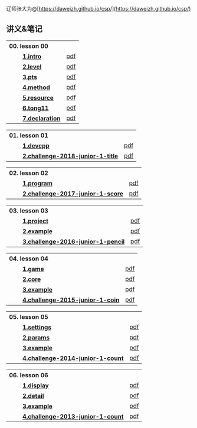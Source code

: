 辽师张大为@[https://daweizh.github.io/csp/](https://daweizh.github.io/csp/)

## 讲义&笔记

<table style="border:0px;width:100%;">
  <tr><th style="border:0px;text-align:left">00. lesson 00</th><td style="border:0px;"></td></tr>
  <tr><th style="border:0px;text-align:left">　　
        <a href='lesson00/1.intro.html'>1.intro</a></th>
      <td style="border:0px;text-align:right"><a href='lesson00/00.1.intro.pdf'>pdf</a></td>
  </tr>
  <tr><th style="border:0px;text-align:left">　　
        <a href='lesson00/2.level.html'>2.level</a></th>
      <td style="border:0px;text-align:right"><a href='lesson00/00.2.level.pdf'>pdf</a></td>
  </tr>
  <tr><th style="border:0px;text-align:left">　　
        <a href='lesson00/3.pts.html'>3.pts</a></th>
      <td style="border:0px;text-align:right"><a href='lesson00/00.3.pts.pdf'>pdf</a></td>
  </tr>
  <tr><th style="border:0px;text-align:left">　　
        <a href='lesson00/4.method.html'>4.method</a></th>
      <td style="border:0px;text-align:right"><a href='lesson00/00.4.method.pdf'>pdf</a></td>
  </tr>
  <tr><th style="border:0px;text-align:left">　　
        <a href='lesson00/5.resource.html'>5.resource</a></th>
      <td style="border:0px;text-align:right"><a href='lesson00/00.5.resource.pdf'>pdf</a></td>
  </tr>
  <tr><th style="border:0px;text-align:left">　　
        <a href='lesson00/6.tong11.html'>6.tong11</a></th>
      <td style="border:0px;text-align:right"><a href='lesson00/00.6.tong11.pdf'>pdf</a></td>
  </tr>
  <tr><th style="border:0px;text-align:left">　　
        <a href='lesson00/7.organ.html'>7.declaration</a></th>
      <td style="border:0px;text-align:right"><a href='lesson00/00.7.organ.pdf'>pdf</a></td>
  </tr>
</table>

<table style="border:0px;width:100%;">
  <tr><th style="border:0px;text-align:left">01. lesson 01</th><td style="border:0px;"></td></tr>
  <tr><th style="border:0px;text-align:left">　　
        <a href='lesson01/1.devcpp.html'>1.devcpp</a></th>
      <td style="border:0px;text-align:right"><a href='lesson01/01.1.devcpp.pdf'>pdf</a></td>
  </tr>
  <tr><th style="border:0px;text-align:left">　　
        <a href='lesson01/2.challenge.html'>2.challenge-2018-junior-1-title</a></th>
      <td style="border:0px;text-align:right"><a href='lesson01/01.2.challenge.pdf'>pdf</a></td>
  </tr>
</table>

<table style="border:0px;width:100%;">
  <tr><th style="border:0px;text-align:left">02. lesson 02</th><td style="border:0px;"></td></tr>
  <tr><th style="border:0px;text-align:left">　　
        <a href='lesson02/1.program.html'>1.program</a></th>
      <td style="border:0px;text-align:right"><a href='lesson02/02.1.program.pdf'>pdf</a></td>
  </tr>
  <tr><th style="border:0px;text-align:left">　　
        <a href='lesson02/2.challenge.html'>2.challenge-2017-junior-1-score</a></th>
      <td style="border:0px;text-align:right"><a href='lesson02/02.2.challenge.pdf'>pdf</a></td>
  </tr>
</table>

<table style="border:0px;width:100%;">
  <tr><th style="border:0px;text-align:left">03. lesson 03</th><td style="border:0px;"></td></tr>
  <tr><th style="border:0px;text-align:left">　　
        <a href='lesson03/1.project.html'>1.project</a></th>
      <td style="border:0px;text-align:right"><a href='lesson03/03.1.project.pdf'>pdf</a></td>
  </tr>
  <tr><th style="border:0px;text-align:left">　　
        <a href='lesson03/2.example.html'>2.example</a></th>
      <td style="border:0px;text-align:right"><a href='lesson03/03.2.example.pdf'>pdf</a></td>
  </tr>
  <tr><th style="border:0px;text-align:left">　　
        <a href='lesson03/3.challenge.html'>3.challenge-2016-junior-1-pencil</a></th>
      <td style="border:0px;text-align:right"><a href='lesson03/03.3.challenge.pdf'>pdf</a></td>
  </tr>
</table>

<table style="border:0px;width:100%;">
  <tr><th style="border:0px;text-align:left">04. lesson 04</th><td style="border:0px;"></td></tr>
  <tr><th style="border:0px;text-align:left">　　
        <a href='lesson04/1.game.html'>1.game</a></th>
      <td style="border:0px;text-align:right"><a href='lesson04/04.1.game.pdf'>pdf</a></td>
  </tr>
  <tr><th style="border:0px;text-align:left">　　
        <a href='lesson04/2.core.html'>2.core</a></th>
      <td style="border:0px;text-align:right"><a href='lesson04/04.2.core.pdf'>pdf</a></td>
  </tr>
  <tr><th style="border:0px;text-align:left">　　
        <a href='lesson04/3.example.html'>3.example</a></th>
      <td style="border:0px;text-align:right"><a href='lesson04/04.3.example.pdf'>pdf</a></td>
  </tr>
  <tr><th style="border:0px;text-align:left">　　
        <a href='lesson04/4.challenge.html'>4.challenge-2015-junior-1-coin</a></th>
      <td style="border:0px;text-align:right"><a href='lesson04/04.4.challenge.pdf'>pdf</a></td>
  </tr>
</table>

<table style="border:0px;width:100%;">
  <tr><th style="border:0px;text-align:left">05. lesson 05</th><td style="border:0px;"></td></tr>
  <tr><th style="border:0px;text-align:left">　　
        <a href='lesson05/1.settings.html'>1.settings</a></th>
      <td style="border:0px;text-align:right"><a href='lesson05/05.1.settings.pdf'>pdf</a></td>
  </tr>
  <tr><th style="border:0px;text-align:left">　　
        <a href='lesson05/2.params.html'>2.params</a></th>
      <td style="border:0px;text-align:right"><a href='lesson05/05.2.params.pdf'>pdf</a></td>
  </tr>
  <tr><th style="border:0px;text-align:left">　　
        <a href='lesson05/3.example.html'>3.example</a></th>
      <td style="border:0px;text-align:right"><a href='lesson05/05.3.example.pdf'>pdf</a></td>
  </tr>
  <tr><th style="border:0px;text-align:left">　　
        <a href='lesson05/4.challenge.html'>4.challenge-2014-junior-1-count</a></th>
      <td style="border:0px;text-align:right"><a href='lesson05/05.4.challenge.pdf'>pdf</a></td>
  </tr>
</table>

<table style="border:0px;width:100%;">
  <tr><th style="border:0px;text-align:left">06. lesson 06</th><td style="border:0px;"></td></tr>
  <tr><th style="border:0px;text-align:left">　　
        <a href='lesson06/1.display.html'>1.display</a></th>
      <td style="border:0px;text-align:right"><a href='lesson06/06.1.display.pdf'>pdf</a></td>
  </tr>
  <tr><th style="border:0px;text-align:left">　　
        <a href='lesson06/2.detail.html'>2.detail</a></th>
      <td style="border:0px;text-align:right"><a href='lesson06/06.2.detail.pdf'>pdf</a></td>
  </tr>
  <tr><th style="border:0px;text-align:left">　　
        <a href='lesson06/3.example.html'>3.example</a></th>
      <td style="border:0px;text-align:right"><a href='lesson06/06.3.example.pdf'>pdf</a></td>
  </tr>
  <tr><th style="border:0px;text-align:left">　　
        <a href='lesson06/4.challenge.html'>4.challenge-2013-junior-1-count</a></th>
      <td style="border:0px;text-align:right"><a href='lesson06/06.4.challenge.pdf'>pdf</a></td>
  </tr>
</table>
